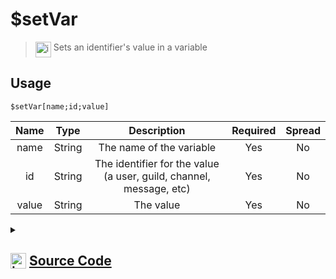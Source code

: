 # $setVar
> <img align="top" src="https://upload.wikimedia.org/wikipedia/commons/thumb/e/e4/Infobox_info_icon.svg/160px-Infobox_info_icon.svg.png?20150409153300" alt="image" width="25" height="auto"> Sets an identifier's value in a variable
## Usage
```
$setVar[name;id;value]
```
| Name | Type | Description | Required | Spread
| :---: | :---: | :---: | :---: | :---: |
name | String | The name of the variable | Yes | No
id | String | The identifier for the value (a user, guild, channel, message, etc) | Yes | No
value | String | The value | Yes | No
<details>
<summary>
    
## <img align="top" src="https://cdn4.iconfinder.com/data/icons/iconsimple-logotypes/512/github-512.png" alt="image" width="25" height="auto">  [Source Code](https://github.com/tryforge/ForgeScript-V2/blob/main/src/native/setVar.ts)
    
</summary>
    
```ts
import { ArgType, NativeFunction, Return } from "forgescript"
import { ForgeDB } from ".."

export default new NativeFunction({
    name: "$setVar",
    description: "Sets an identifier's value in a variable",
    unwrap: true,
    args: [
        {
            name: "name",
            description: "The name of the variable",
            rest: false,
            type: ArgType.String,
            required: true,
        },
        {
            name: "id",
            description: "The identifier for the value (a user, guild, channel, message, etc)",
            rest: false,
            type: ArgType.String,
            required: true,
        },
        {
            name: "value",
            description: "The value",
            rest: false,
            required: true,
            type: ArgType.String,
        },
    ],
    brackets: true,
    async execute(_ctx, [name, id, value]) {
        await ForgeDB.set(name, id, value)
        return Return.success()
    },
})

```
    
</details>